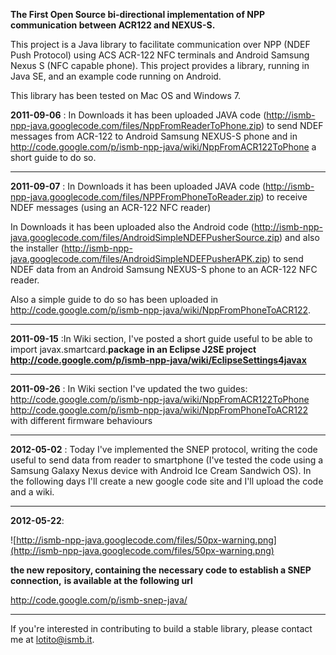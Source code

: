 **The First Open Source bi-directional implementation of NPP communication between ACR122 and NEXUS-S.**

This project is a Java library to facilitate communication over NPP (NDEF Push Protocol) using ACS ACR-122 NFC terminals and Android Samsung Nexus S (NFC capable phone).  This project provides a library, running in Java SE, and an example code running on Android.

This library has been tested on Mac OS and Windows 7.

**2011-09-06** : In Downloads it has been uploaded JAVA code (http://ismb-npp-java.googlecode.com/files/NppFromReaderToPhone.zip) to send NDEF messages from ACR-122 to Android Samsung NEXUS-S phone and in http://code.google.com/p/ismb-npp-java/wiki/NppFromACR122ToPhone a short guide to do so.



---

**2011-09-07** : In Downloads it has been uploaded JAVA code (http://ismb-npp-java.googlecode.com/files/NPPFromPhoneToReader.zip) to receive NDEF messages (using an ACR-122 NFC reader)

In Downloads it has been uploaded also the Android code (http://ismb-npp-java.googlecode.com/files/AndroidSimpleNDEFPusherSource.zip) and also the installer (http://ismb-npp-java.googlecode.com/files/AndroidSimpleNDEFPusherAPK.zip) to send NDEF data from an Android Samsung NEXUS-S phone to an ACR-122 NFC reader.

Also a simple guide to do so has been uploaded in http://code.google.com/p/ismb-npp-java/wiki/NppFromPhoneToACR122.



---

**2011-09-15** :In Wiki section, I've posted a short guide useful to be able to import javax.smartcard.**package in an Eclipse J2SE project
http://code.google.com/p/ismb-npp-java/wiki/EclipseSettings4javax**




---

**2011-09-26** : In Wiki section I've updated the two guides:
http://code.google.com/p/ismb-npp-java/wiki/NppFromACR122ToPhone
http://code.google.com/p/ismb-npp-java/wiki/NppFromPhoneToACR122
with different firmware behaviours


---


**2012-05-02** : Today I've implemented the SNEP protocol, writing the code useful to send data from reader to smartphone (I've tested the code using a Samsung Galaxy Nexus device with Android Ice Cream Sandwich OS).
In the following days I'll create a new google code site and I'll upload the code and a wiki.


---


**2012-05-22**:

![http://ismb-npp-java.googlecode.com/files/50px-warning.png](http://ismb-npp-java.googlecode.com/files/50px-warning.png)

**the new  repository, containing the necessary code to establish a SNEP connection,**
**is available at the following url**

http://code.google.com/p/ismb-snep-java/


---


If you're interested in contributing to build a stable library, please contact me at lotito@ismb.it.


